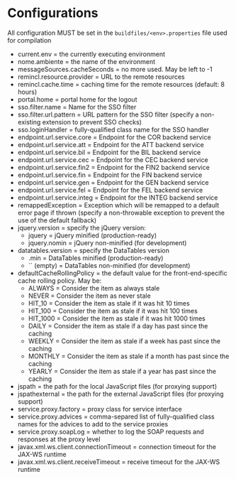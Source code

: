# Configurations
All configuration MUST be set in the `buildfiles/<env>.properties` file used for compilation
- current.env = the currently executing environment
- nome.ambiente = the name of the environment
- messageSources.cacheSeconds = no more used. May be left to -1
- remincl.resource.provider = URL to the remote resources
- remincl.cache.time = caching time for the remote resources (default: 8 hours)
- portal.home = portal home for the logout
- sso.filter.name = Name for the SSO filter
- sso.filter.url.pattern = URL pattern for the SSO filter
    (specify a non-existing extension to prevent SSO checks)
- sso.loginHandler = fully-qualified class name for the SSO handler
- endpoint.url.service.core = Endpoint for the COR backend service
- endpoint.url.service.att = Endpoint for the ATT backend service
- endpoint.url.service.bil = Endpoint for the BIL backend service
- endpoint.url.service.cec = Endpoint for the CEC backend service
- endpoint.url.service.fin2 = Endpoint for the FIN2 backend service
- endpoint.url.service.fin = Endpoint for the FIN backend service
- endpoint.url.service.gen = Endpoint for the GEN backend service
- endpoint.url.service.fel = Endpoint for the FEL backend service
- endpoint.url.service.integ = Endpoint for the INTEG backend service
- remappedException = Exception which will be remapped to a default error page
    if thrown (specify a non-throwable exception to prevent
    the use of the default fallback)
- jquery.version = specify the jQuery version:
  - jquery = jQuery minified (production-ready)
  - jquery.nomin = jQuery non-minified (for development)
- datatables.version = specify the DataTables version
  - .min = DataTables minified (production-ready)
  - `` (empty) = DataTables non-minified (for development)
- defaultCacheRollingPolicy = the default value for the front-end-specific
    cache rolling policy. May be:
  - ALWAYS = Consider the item as always stale
  - NEVER = Consider the item as never stale
  - HIT_10 = Consider the item as stale if it was hit 10 times
  - HIT_100 = Consider the item as stale if it was hit 100 times
  - HIT_1000 = Consider the item as stale if it was hit 1000 times
  - DAILY = Consider the item as stale if a day has past since the caching
  - WEEKLY = Consider the item as stale if a week has past since the caching
  - MONTHLY = Consider the item as stale if a month has past since the caching
  - YEARLY = Consider the item as stale if a year has past since the caching
- jspath = the path for the local JavaScript files (for proxying support)
- jspathexternal = the path for the external JavaScript files (for proxying support)
- service.proxy.factory = proxy class for service interface
- service.proxy.advices = comma-separed list of fully-qualified class names
    for the advices to add to the service proxies
- service.proxy.soapLog = whether to log the SOAP requests and responses
    at the proxy level
- javax.xml.ws.client.connectionTimeout = connection timeout for the JAX-WS runtime
- javax.xml.ws.client.receiveTimeout = receive timeout for the JAX-WS runtime
